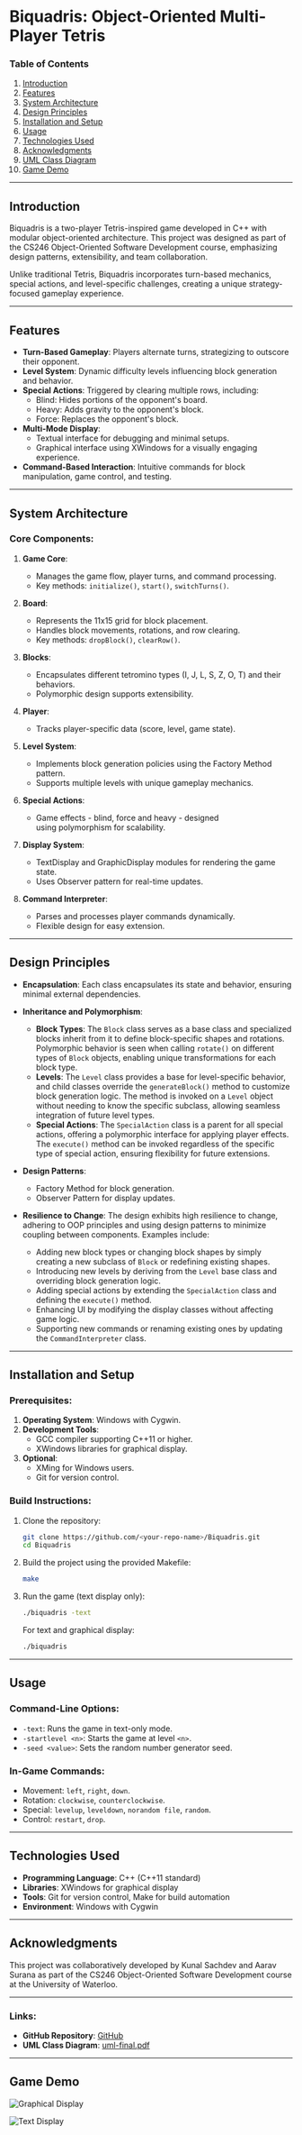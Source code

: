 # Biquadris: Object-Oriented Multi-Player Tetris

### **Table of Contents**

1. [Introduction](#introduction)
2. [Features](#features)
3. [System Architecture](#system-architecture)
4. [Design Principles](#design-principles)
5. [Installation and Setup](#installation-and-setup)
6. [Usage](#usage)
7. [Technologies Used](#technologies-used)
8. [Acknowledgments](#acknowledgments)
9. [UML Class Diagram](#links)
10. [Game Demo](#game-demo)

---

## **Introduction**

Biquadris is a two-player Tetris-inspired game developed in C++ with modular object-oriented architecture. This project was designed as part of the CS246 Object-Oriented Software Development course, emphasizing design patterns, extensibility, and team collaboration.

Unlike traditional Tetris, Biquadris incorporates turn-based mechanics, special actions, and level-specific challenges, creating a unique strategy-focused gameplay experience.

---

## **Features**

- **Turn-Based Gameplay**: Players alternate turns, strategizing to outscore their opponent.
- **Level System**: Dynamic difficulty levels influencing block generation and behavior.
- **Special Actions**: Triggered by clearing multiple rows, including:
  - Blind: Hides portions of the opponent's board.
  - Heavy: Adds gravity to the opponent's block.
  - Force: Replaces the opponent's block.
- **Multi-Mode Display**:
  - Textual interface for debugging and minimal setups.
  - Graphical interface using XWindows for a visually engaging experience.
- **Command-Based Interaction**: Intuitive commands for block manipulation, game control, and testing.

---

## **System Architecture**

### Core Components:

1. **Game Core**:

   - Manages the game flow, player turns, and command processing.
   - Key methods: `initialize()`, `start()`, `switchTurns()`.

2. **Board**:

   - Represents the 11x15 grid for block placement.
   - Handles block movements, rotations, and row clearing.
   - Key methods: `dropBlock()`, `clearRow()`.

3. **Blocks**:

   - Encapsulates different tetromino types (I, J, L, S, Z, O, T) and their behaviors.
   - Polymorphic design supports extensibility.

4. **Player**:

   - Tracks player-specific data (score, level, game state).

5. **Level System**:

   - Implements block generation policies using the Factory Method pattern.
   - Supports multiple levels with unique gameplay mechanics.

6. **Special Actions**:

   - Game effects - blind, force and heavy - designed using polymorphism for scalability.

7. **Display System**:

   - TextDisplay and GraphicDisplay modules for rendering the game state.
   - Uses Observer pattern for real-time updates.

8. **Command Interpreter**:

   - Parses and processes player commands dynamically.
   - Flexible design for easy extension.

---

## **Design Principles**

- **Encapsulation**: Each class encapsulates its state and behavior, ensuring minimal external dependencies.

- **Inheritance and Polymorphism**:

  - **Block Types**: The `Block` class serves as a base class and specialized blocks inherit from it to define block-specific shapes and rotations. Polymorphic behavior is seen when calling `rotate()` on different types of `Block` objects, enabling unique transformations for each block type.
  - **Levels**: The `Level` class provides a base for level-specific behavior, and child classes override the `generateBlock()` method to customize block generation logic. The method is invoked on a `Level` object without needing to know the specific subclass, allowing seamless integration of future level types.
  - **Special Actions**: The `SpecialAction` class is a parent for all special actions, offering a polymorphic interface for applying player effects. The `execute()` method can be invoked regardless of the specific type of special action, ensuring flexibility for future extensions.

- **Design Patterns**:

  - Factory Method for block generation.
  - Observer Pattern for display updates.

- **Resilience to Change**:
  The design exhibits high resilience to change, adhering to OOP principles and using design patterns to minimize coupling between components. Examples include:

  - Adding new block types or changing block shapes by simply creating a new subclass of `Block` or redefining existing shapes.
  - Introducing new levels by deriving from the `Level` base class and overriding block generation logic.
  - Adding special actions by extending the `SpecialAction` class and defining the `execute()` method.
  - Enhancing UI by modifying the display classes without affecting game logic.
  - Supporting new commands or renaming existing ones by updating the `CommandInterpreter` class.

---

## **Installation and Setup**

### Prerequisites:

1. **Operating System**: Windows with Cygwin.
2. **Development Tools**:
   - GCC compiler supporting C++11 or higher.
   - XWindows libraries for graphical display.
3. **Optional**:
   - XMing for Windows users.
   - Git for version control.

### Build Instructions:

1. Clone the repository:

   ```bash
   git clone https://github.com/<your-repo-name>/Biquadris.git
   cd Biquadris
   ```

2. Build the project using the provided Makefile:

   ```bash
   make
   ```

3. Run the game (text display only):

   ```bash
   ./biquadris -text
   ```

   For text and graphical display:

   ```bash
   ./biquadris
   ```

---

## **Usage**

### Command-Line Options:

- `-text`: Runs the game in text-only mode.
- `-startlevel <n>`: Starts the game at level `<n>`.
- `-seed <value>`: Sets the random number generator seed.

### In-Game Commands:

- Movement: `left`, `right`, `down`.
- Rotation: `clockwise`, `counterclockwise`.
- Special: `levelup`, `leveldown`, `norandom file`, `random`.
- Control: `restart`, `drop`.

---

## **Technologies Used**

- **Programming Language**: C++ (C++11 standard)
- **Libraries**: XWindows for graphical display
- **Tools**: Git for version control, Make for build automation
- **Environment**: Windows with Cygwin

---

## **Acknowledgments**

This project was collaboratively developed by Kunal Sachdev and Aarav Surana as part of the CS246 Object-Oriented Software Development course at the University of Waterloo.

---

### Links:

- **GitHub Repository**: [GitHub](https://github.com/KunalSachdev2005/Biquadris)
- **UML Class Diagram**: [uml-final.pdf](./uml-final.pdf)
  
---

## **Game Demo**

![Graphical Display](images/graphical_display.png)

![Text Display](images/text_display.png)

